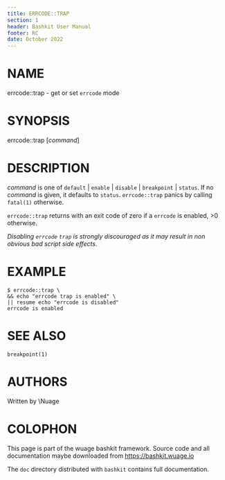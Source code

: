 ```yaml
---
title: ERRCODE::TRAP
section: 1
header: Bashkit User Manual
footer: RC
date: October 2022
---
```


# NAME

errcode::trap - get or set `errcode` mode

# SYNOPSIS

errcode::trap [*command*]

# DESCRIPTION

*command* is one of `default` | `enable` | `disable` | `breakpoint` | `status`.
If no *command* is given, it defaults to `status`. `errcode::trap` panics by
calling `fatal(1)` otherwise.

`errcode::trap` returns with an exit code of zero if a `errcode`
is enabled, >0 otherwise.

*Disabling `errcode` `trap` is strongly discouraged as it may result in non obvious
bad script side effects*.

# EXAMPLE

    $ errcode::trap \
    && echo "errcode trap is enabled" \
    || resume echo "errcode is disabled"
    errcode is enabled

# SEE ALSO

`breakpoint(1)`

# AUTHORS
Written by \\Nuage

# COLOPHON
This page is part of the wuage bashkit framework. Source code and all
documentation maybe downloaded from <https://bashkit.wuage.io>

The `doc` directory distributed with `bashkit` contains full documentation.
